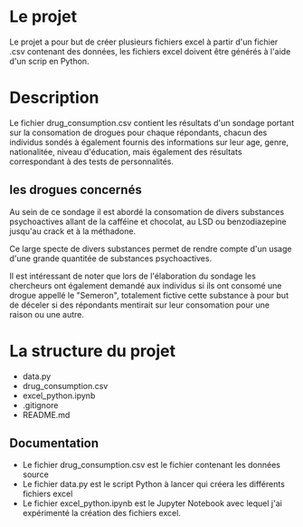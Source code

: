 # Le projet

Le projet a pour but de créer plusieurs fichiers excel à partir d'un fichier .csv contenant des données, les fichiers excel doivent être générés à l'aide d'un scrip en Python.

# Description 

Le fichier drug_consumption.csv contient les résultats d'un sondage portant sur la consomation de drogues pour chaque répondants, chacun des individus sondés à également fournis des informations sur leur age, genre, nationalitée, niveau d'éducation, mais également des résultats correspondant à des tests de personnalités. 

## les drogues concernés

Au sein de ce sondage il est abordé la consomation de divers substances psychoactives allant de la cafféine et chocolat, au LSD ou benzodiazepine jusqu'au crack et à la méthadone. 

Ce large specte de divers substances permet de rendre compte d'un usage d'une grande quantitée de substances psychoactives.

Il est intéressant de noter que lors de l'élaboration du sondage les chercheurs ont également demandé aux individus si ils ont consomé une drogue appellé le "Semeron", totalement fictive cette substance à pour but de déceler si des répondants mentirait sur leur consomation pour une raison ou une autre. 
# La structure du projet


- data.py
- drug_consumption.csv
- excel_python.ipynb
- .gitignore
- README.md
## Documentation

- Le fichier drug_consumption.csv est le fichier contenant les données source
- Le fichier data.py est le script Python à lancer qui créera les différents fichiers excel
- Le fichier excel_python.ipynb est le Jupyter Notebook avec lequel j'ai expérimenté la création des fichiers excel.
